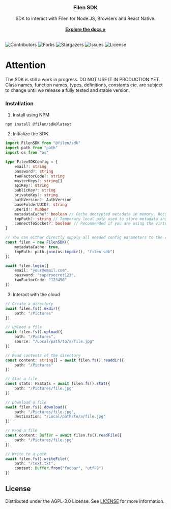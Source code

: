 <br/>
<p align="center">
  <h3 align="center">Filen SDK</h3>

  <p align="center">
    SDK to interact with Filen for Node.JS, Browsers and React Native.
    <br/>
    <br/>
    <a href="https://filenclouddienste.github.io/filen-sdk-ts/"><strong>Explore the docs »</strong></a>
    <br/>
    <br/>
  </p>
</p>

![Contributors](https://img.shields.io/github/contributors/FilenCloudDienste/filen-sdk-ts?color=dark-green) ![Forks](https://img.shields.io/github/forks/FilenCloudDienste/filen-sdk-ts?style=social) ![Stargazers](https://img.shields.io/github/stars/FilenCloudDienste/filen-sdk-ts?style=social) ![Issues](https://img.shields.io/github/issues/FilenCloudDienste/filen-sdk-ts) ![License](https://img.shields.io/github/license/FilenCloudDienste/filen-sdk-ts)

# Attention

The SDK is still a work in progress. DO NOT USE IT IN PRODUCTION YET. Class names, function names, types, definitions, constants etc. are subject to change until we release a fully tested and stable version.

### Installation

1. Install using NPM

```sh
npm install @filen/sdk@latest
```

2. Initialize the SDK.

```typescript
import FilenSDK from "@filen/sdk"
import path from "path"
import os from "os"

type FilenSDKConfig = {
	email?: string
	password?: string
	twoFactorCode?: string
	masterKeys?: string[]
	apiKey?: string
	publicKey?: string
	privateKey?: string
	authVersion?: AuthVersion
	baseFolderUUID?: string
	userId?: number
	metadataCache?: boolean // Cache decrypted metadata in memory. Recommended.
	tmpPath?: string // Temporary local path used to store metadata and chunks. Only available in Node.JS.,
	connectToSocket?: boolean // Recommended if you are using the virtual FS class. Keeps the internal item tree up to date with remote changes.
}

// You can either directly supply all needed config parameters to the constructor or call the .login() function to fetch them using your login information.
const filen = new FilenSDK({
	metadataCache: true,
	tmpPath: path.join(os.tmpdir(), "filen-sdk")
})

await filen.login({
	email: "your@email.com",
	password: "supersecret123",
	twoFactorCode: "123456"
})
```

3. Interact with the cloud

```typescript
// Create a directory
await filen.fs().mkdir({
	path: "/Pictures"
})

// Upload a file
await filen.fs().upload({
	path: "/Pictures",
	source: "/Local/path/to/a/file.jpg"
})

// Read contents of the directory
const content: string[] = await filen.fs().readdir({
	path: "/Pictures"
})

// Stat a file
const stats: FSStats = await filen.fs().stat({
	path: "/Pictures/file.jpg"
})

// Download a file
await filen.fs().download({
	path: "/Pictures/file.jpg",
	destination: "/Local/path/to/a/file.jpg"
})

// Read a file
const content: Buffer = await filen.fs().readFile({
	path: "/Pictures/file.jpg"
})

// Write to a path
await filen.fs().writeFile({
	path: "/text.txt",
	content: Buffer.from("foobar", "utf-8")
})
```

## License

Distributed under the AGPL-3.0 License. See [LICENSE](https://github.com/FilenCloudDienste/filen-sdk-ts/blob/main/LICENSE.md) for more information.
